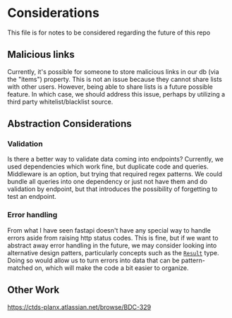 # Considerations

This file is for notes to be considered regarding the future of this repo

## Malicious links

Currently, it's possible for someone to store malicious links in our db (via the "items") property. 
This is not an issue because they cannot share lists with other users. However, being able to share
lists is a future possible feature. In which case, we should address this issue, perhaps by utilizing a
third party whitelist/blacklist source. 

## Abstraction Considerations

### Validation
Is there a better way to validate data coming into endpoints?
Currently, we used dependencies which work fine, but duplicate code and queries. 
Middleware is an option, but trying that required regex patterns. 
We could bundle all queries into one dependency or just not have them and do
validation by endpoint, but that introduces the possibility of forgetting to test
an endpoint.

### Error handling
From what I have seen fastapi doesn't have any special way to handle 
errors aside from raising http status codes. This is fine, but if we want
to abstract away error handling in the future, we may consider looking into
alternative design patters, particularly concepts such as the [`Result`](https://doc.rust-lang.org/std/result/) type.
Doing so would allow us to turn errors into data that can be pattern-matched 
on, which will make the code a bit easier to organize.

## Other Work

https://ctds-planx.atlassian.net/browse/BDC-329
